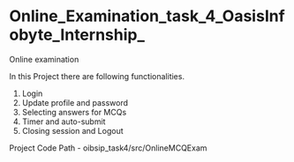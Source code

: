 # Online_Examination_task_4_OasisInfobyte_Internship_

Online examination

In this Project there are following functionalities.

1. Login 
2. Update profile and password 
3. Selecting answers for MCQs
4. Timer and auto-submit 
5. Closing session and Logout

Project Code Path -  oibsip_task4/src/OnlineMCQExam


 
